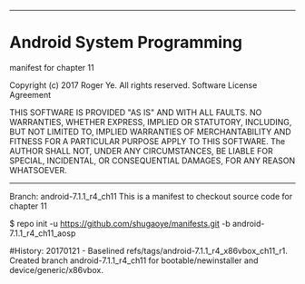 ******************************************************************************
# Android System Programming
 manifest for chapter 11

 Copyright (c) 2017 Roger Ye.  All rights reserved.
 Software License Agreement
 
 
 THIS SOFTWARE IS PROVIDED "AS IS" AND WITH ALL FAULTS.
 NO WARRANTIES, WHETHER EXPRESS, IMPLIED OR STATUTORY, INCLUDING, BUT
 NOT LIMITED TO, IMPLIED WARRANTIES OF MERCHANTABILITY AND FITNESS FOR
 A PARTICULAR PURPOSE APPLY TO THIS SOFTWARE. The AUTHOR SHALL NOT, UNDER
 ANY CIRCUMSTANCES, BE LIABLE FOR SPECIAL, INCIDENTAL, OR CONSEQUENTIAL
 DAMAGES, FOR ANY REASON WHATSOEVER.

******************************************************************************
Branch: android-7.1.1_r4_ch11
This is a manifest to checkout source code for chapter 11

$ repo init -u https://github.com/shugaoye/manifests.git -b android-7.1.1_r4_ch11_aosp

#History:
20170121 - Baselined refs/tags/android-7.1.1_r4_x86vbox_ch11_r1. Created branch android-7.1.1_r4_ch11 for bootable/newinstaller and device/generic/x86vbox.
